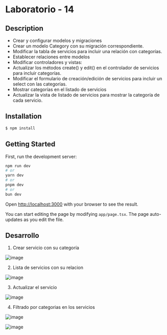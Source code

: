 # Laboratorio - 14

## Description

- Crear y configurar modelos y migraciones
- Crear un modelo Category con su migración correspondiente.
- Modificar la tabla de servicios para incluir una relación con categorías.
- Establecer relaciones entre modelos
- Modificar controladores y vistas:
- Actualizar los métodos create() y edit() en el controlador de servicios para incluir categorías.
- Modificar el formulario de creación/edición de servicios para incluir un select con las categorías.
- Mostrar categorías en el listado de servicios
- Actualizar la vista de listado de servicios para mostrar la categoría de cada servicio.

## Installation

```bash
$ npm install
```

## Getting Started

First, run the development server:

```bash
npm run dev
# or
yarn dev
# or
pnpm dev
# or
bun dev
```

Open [http://localhost:3000](http://localhost:3000) with your browser to see the result.

You can start editing the page by modifying `app/page.tsx`. The page auto-updates as you edit the file.

## Desarrollo

1. Crear servicio con su categoría

![image](https://github.com/user-attachments/assets/f8944fc7-1a8f-47b6-bf6b-57ddc62d82a4)

2. Lista de servicios con su relacion

![image](https://github.com/user-attachments/assets/d4243132-d7f3-4a50-a4ac-945b37eab47a)

3. Actualizar el servicio

![image](https://github.com/user-attachments/assets/023d83d6-3737-4b54-b04f-b9b8f395ad6d)

4. Filtrado por categorias en los servicios

![image](https://github.com/user-attachments/assets/67f449f0-b23a-41dd-8791-c7be37e5a6cb)

![image](https://github.com/user-attachments/assets/ebff0585-0c51-4468-af78-72583c0db2ef)


